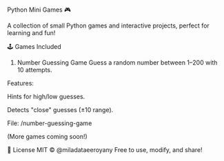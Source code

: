Python Mini Games 🎮

A collection of small Python games and interactive projects, perfect for learning and fun!

🕹️ Games Included
1. Number Guessing Game
Guess a random number between 1–200 with 10 attempts.

Features:

Hints for high/low guesses.

Detects "close" guesses (±10 range).

File: /number-guessing-game

(More games coming soon!)

📜 License
MIT © @miladataeeroyany
Free to use, modify, and share!
